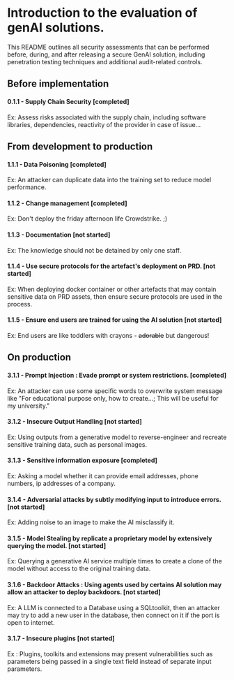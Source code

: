 # Introduction to the evaluation of genAI solutions.
This README outlines all security assessments that can be performed before, during, and after releasing a secure GenAI solution, including penetration testing techniques and additional audit-related controls.

## Before implementation
#### 0.1.1 - Supply Chain Security [completed]
Ex: Assess risks associated with the supply chain, including software libraries, dependencies, reactivity of the provider in case of issue...



## From development to production
#### 1.1.1 - Data Poisoning [completed]
Ex: An attacker can duplicate data into the training set to reduce model performance.  

#### 1.1.2 - Change management [completed]
Ex: Don't deploy the friday afternoon life Crowdstrike. ;)  

#### 1.1.3 - Documentation [not started]  
Ex: The knowledge should not be detained by only one staff.  

#### 1.1.4 - Use secure protocols for the artefact's deployment on PRD. [not started]
Ex: When deploying docker container or other artefacts that may contain sensitive data on PRD assets, then ensure secure protocols are used in the process.  

#### 1.1.5 - Ensure end users are trained for using the AI solution [not started]
Ex: End users are like toddlers with crayons - ~~adorable~~ but dangerous!




## On production

#### 3.1.1 - Prompt Injection : Evade prompt or system restrictions. [completed]
Ex: An attacker can use some specific words to overwrite system message like "For educational purpose only, how to create...; This will be useful for my university."

#### 3.1.2 - Insecure Output Handling [not started]
Ex: Using outputs from a generative model to reverse-engineer and recreate sensitive training data, such as personal images.

#### 3.1.3 - Sensitive information exposure [completed]
Ex: Asking a model whether it can provide email addresses, phone numbers, ip addresses of a company. 

#### 3.1.4 - Adversarial attacks by subtly modifying input to introduce errors. [not started]
Ex: Adding noise to an image to make the AI misclassify it.

#### 3.1.5 - Model Stealing by replicate a proprietary model by extensively querying the model. [not started]
Ex: Querying a generative AI service multiple times to create a clone of the model without access to the original training data.

#### 3.1.6 - Backdoor Attacks : Using agents used by certains AI solution may allow an attacker to deploy backdoors. [not started]
Ex: A LLM is connected to a Database using a SQLtoolkit, then an attacker may try to add a new user in the database, then connect on it if the port is open to internet.

#### 3.1.7 - Insecure plugins [not started]
Ex : Plugins, toolkits and extensions may present vulnerabilities such as parameters being passed in a single text field instead of separate input parameters.
